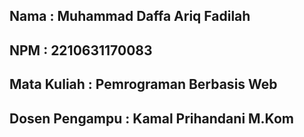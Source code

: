 ## Nama : Muhammad Daffa Ariq Fadilah
## NPM : 2210631170083
## Mata Kuliah : Pemrograman Berbasis Web
## Dosen Pengampu : Kamal Prihandani M.Kom
